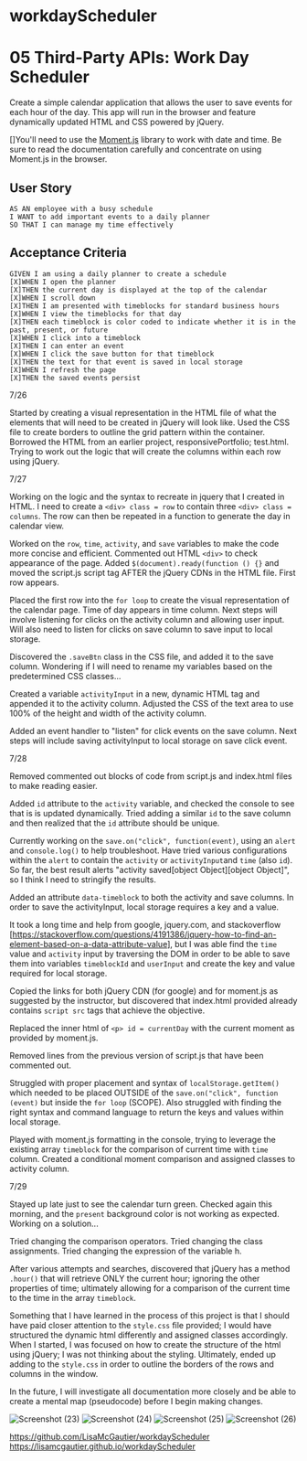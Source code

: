 # workdayScheduler
# 05 Third-Party APIs: Work Day Scheduler

Create a simple calendar application that allows the user to save events for each hour of the day. This app will run in the browser and feature dynamically updated HTML and CSS powered by jQuery.

[]You'll need to use the [Moment.js](https://momentjs.com/) library to work with date and time. Be sure to read the documentation carefully and concentrate on using Moment.js in the browser.

## User Story

```
AS AN employee with a busy schedule
I WANT to add important events to a daily planner
SO THAT I can manage my time effectively
```

## Acceptance Criteria

```
GIVEN I am using a daily planner to create a schedule
[X]WHEN I open the planner
[X]THEN the current day is displayed at the top of the calendar
[X]WHEN I scroll down
[X]THEN I am presented with timeblocks for standard business hours
[X]WHEN I view the timeblocks for that day
[X]THEN each timeblock is color coded to indicate whether it is in the past, present, or future
[X]WHEN I click into a timeblock
[X]THEN I can enter an event
[X]WHEN I click the save button for that timeblock
[X]THEN the text for that event is saved in local storage
[X]WHEN I refresh the page
[X]THEN the saved events persist
```

7/26

Started by creating a visual representation in the HTML file of what the elements that will need to be created in jQuery will look like.  Used the CSS file to create borders to outline the grid pattern within the container.  Borrowed the HTML from an earlier project, responsivePortfolio; test.html.
Trying to work out the logic that will create the columns within each row using jQuery.

7/27

Working on the logic and the syntax to recreate in jquery that I created in HTML. I need to create a `<div> class = row` to contain three `<div> class = columns`.  The row can then be repeated in a function to generate the day in calendar view.

Worked on the `row`, `time`, `activity`, and `save` variables to make the code more concise and efficient.  Commented out HTML `<div>` to check appearance of the page.  Added `$(document).ready(function () {}` and moved the script.js script tag AFTER the jQuery CDNs in the HTML file.  First row appears.

Placed the first row into the `for loop` to create the visual representation of the calendar page.  Time of day appears in time column.  Next steps will involve listening for clicks on the activity column and allowing user input.  Will also need to listen for clicks on save column to save input to local storage.

Discovered the `.saveBtn` class in the CSS file, and added it to the save column.  Wondering if I will need to rename my variables based on the predetermined CSS classes...

Created a variable `activityInput` in a new, dynamic HTML tag and appended it to the activity column.  Adjusted the CSS of the text area to use 100% of the height and width of the activity column.

Added an event handler to "listen" for click events on the save column.  Next steps will include saving activityInput to local storage on save click event.

7/28

Removed commented out blocks of code from script.js and index.html files to make reading easier.

Added `id` attribute to the `activity` variable, and checked the console to see that is is updated dynamically.
Tried adding a similar `id` to the save column and then realized that the `id` attribute should be unique.

Currently working on the `save.on("click", function(event)`, using an `alert` and `console.log()` to help troubleshoot.  Have tried various configurations within the `alert` to contain the `activity` or `activityInput`and `time` (also `id`).  So far, the best result alerts "activity saved[object Object][object Object]", so I think I need to stringify the results. 

Added an attribute `data-timeblock` to both the activity and save columns.  In order to save the activityInput, local storage requires a key and a value.

It took a long time and help from google, jquery.com, and stackoverflow [https://stackoverflow.com/questions/4191386/jquery-how-to-find-an-element-based-on-a-data-attribute-value], but I was able find the `time` value and `activity` input by traversing the DOM in order to be able to save them into variables `timeblockId` and `userInput` and create the key and value required for local storage.

Copied the links for both jQuery CDN (for google) and for moment.js as suggested by the instructor, but discovered that index.html provided already contains `script src` tags that achieve the objective.

Replaced the inner html of `<p> id = currentDay` with the current moment as provided by moment.js.

Removed lines from the previous version of script.js that have been commented out.

Struggled with proper placement and syntax of `localStorage.getItem()` which needed to be placed OUTSIDE of the `save.on("click", function (event)` but inside the `for loop` (SCOPE).
Also struggled with finding the right syntax and command language to return the keys and values within local storage.

Played with moment.js formatting in the console, trying to leverage the existing array `timeblock` for the comparison of current time with `time` column.  Created a conditional moment comparison and assigned classes to activity column.

7/29

Stayed up late just to see the calendar turn green.  Checked again this morning, and the `present` background color is not working as expected.  Working on a solution...

Tried changing the comparison operators.  Tried changing the class assignments.  Tried changing the expression of the variable h.

After various attempts and searches, discovered that jQuery has a method `.hour()` that will retrieve ONLY the current hour; ignoring the other properties of time; ultimately allowing for a comparison of the current time to the time in the array `timeblock`.  

Something that I have learned in the process of this project is that I should have paid closer attention to the `style.css` file provided; I would have structured the dynamic html differently and assigned classes accordingly.  When I started, I was focused on how to create the structure of the html using jQuery; I was not thinking about the styling.  Ultimately, ended up adding to the `style.css` in order to outline the borders of the rows and columns in the window.

In the future, I will investigate all documentation more closely and be able to create a mental map (pseudocode) before I begin making changes.


![Screenshot (23)](https://user-images.githubusercontent.com/62854999/88847745-775b9d80-d1b5-11ea-9f04-8fdeb13d8810.png)
![Screenshot (24)](https://user-images.githubusercontent.com/62854999/88847750-79256100-d1b5-11ea-8e10-c1d524547a4c.png)
![Screenshot (25)](https://user-images.githubusercontent.com/62854999/88847753-7c205180-d1b5-11ea-9fda-37578257ef6f.png)
![Screenshot (26)](https://user-images.githubusercontent.com/62854999/88847756-7dea1500-d1b5-11ea-8e75-3ac5a9e6ed96.png)

 https://github.com/LisaMcGautier/workdayScheduler
 https://lisamcgautier.github.io/workdayScheduler
